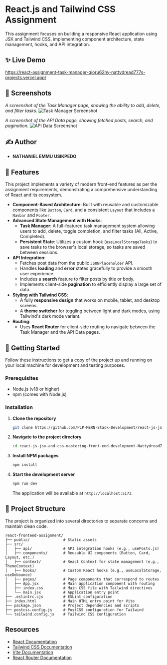 # React.js and Tailwind CSS Assignment

This assignment focuses on building a responsive React application using JSX and Tailwind CSS, implementing component architecture, state management, hooks, and API integration.

## ✨ Live Demo

https://react-assignment-task-manager-qioru62hy-nattydread777s-projects.vercel.app/

## 📸 Screenshots

_A screenshot of the Task Manager page, showing the ability to add, delete, and filter tasks._
![Task Manager Screenshot](./screenshots/task-manager-page.png)

_A screenshot of the API Data page, showing fetched posts, search, and pagination._
![API Data Screenshot](./screenshots/API-Pagnation-Page.png)

## ✍️ Author

- **NATHANIEL EMMU USIKPEDO**

## 🌟 Features

This project implements a variety of modern front-end features as per the assignment requirements, demonstrating a comprehensive understanding of React and its ecosystem.

- **Component-Based Architecture**: Built with reusable and customizable components like `Button`, `Card`, and a consistent `Layout` that includes a `Navbar` and `Footer`.
- **Advanced State Management with Hooks**:
  - **Task Manager**: A full-featured task management system allowing users to add, delete, toggle completion, and filter tasks (All, Active, Completed).
  - **Persistent State**: Utilizes a custom hook (`useLocalStorageTasks`) to save tasks to the browser's local storage, so tasks are saved between sessions.
- **API Integration**:
  - Fetches post data from the public `JSONPlaceholder` API.
  - Handles **loading** and **error** states gracefully to provide a smooth user experience.
  - Includes a **search** feature to filter posts by title or body.
  - Implements client-side **pagination** to efficiently display a large set of data.
- **Styling with Tailwind CSS**:
  - A fully **responsive design** that works on mobile, tablet, and desktop screens.
  - A **theme switcher** for toggling between light and dark modes, using Tailwind's dark mode variant.
- **Routing**:
  - Uses **React Router** for client-side routing to navigate between the Task Manager and the API Data pages.

## 🚀 Getting Started

Follow these instructions to get a copy of the project up and running on your local machine for development and testing purposes.

### Prerequisites

- Node.js (v18 or higher)
- npm (comes with Node.js)

### Installation

1.  **Clone the repository**
    ```sh
    git clone https://github.com/PLP-MERN-Stack-Development/react-js-jsx-and-css-mastering-front-end-development-Nattydread777.git
    ```
2.  **Navigate to the project directory**
    ```sh
    cd react-js-jsx-and-css-mastering-front-end-development-Nattydread777
    ```
3.  **Install NPM packages**
    ```sh
    npm install
    ```
4.  **Start the development server**
    ```sh
    npm run dev
    ```
    The application will be available at `http://localhost:5173`.

## 📂 Project Structure

The project is organized into several directories to separate concerns and maintain clean code.

```
react-frontend-assignment/
├── public/               # Static assets
├── src/
│   ├── api/              # API integration hooks (e.g., usePosts.js)
│   ├── components/       # Reusable UI components (Button, Card, Layout, etc.)
│   ├── context/          # React Context for state management (e.g., ThemeContext)
│   ├── hooks/            # Custom React hooks (e.g., useLocalStorage, useDebounce)
│   ├── pages/            # Page components that correspond to routes
│   ├── App.jsx           # Main application component with routing
│   ├── index.css         # Main CSS file with Tailwind directives
│   └── main.jsx          # Application entry point
├── .eslintrc.cjs         # ESLint configuration
├── index.html            # Main HTML entry point for Vite
├── package.json          # Project dependencies and scripts
├── postcss.config.js     # PostCSS configuration for Tailwind
└── tailwind.config.js    # Tailwind CSS configuration
```

## Resources

- [React Documentation](https://react.dev/)
- [Tailwind CSS Documentation](https://tailwindcss.com/docs)
- [Vite Documentation](https://vitejs.dev/guide/)
- [React Router Documentation](https://reactrouter.com/)
